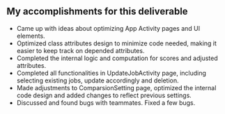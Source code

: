 ## My accomplishments for this deliverable
- Came up with ideas about optimizing App Activity pages and UI elements.
- Optimized class attributes design to minimize code needed, making it easier to keep track on depended attributes.
- Completed the internal logic and computation for scores and adjusted attributes.
- Completed all functionalities in UpdateJobActivity page, including selecting existing jobs, update accordingly and deletion.
- Made adjustments to ComparsionSetting page, optimized the internal code design and added changes to reflect previous settings.
- Discussed and found bugs with teammates. Fixed a few bugs.